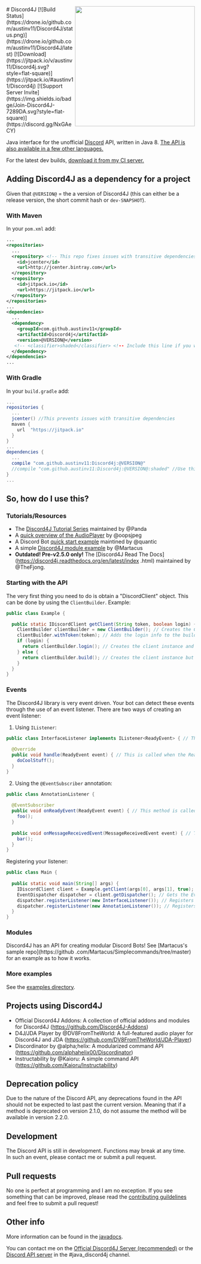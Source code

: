 <img align="right" src="http://i.imgur.com/quyShBK.png" height="320" width="320">
# Discord4J [![Build Status](https://drone.io/github.com/austinv11/Discord4J/status.png)](https://drone.io/github.com/austinv11/Discord4J/latest) [![Download](https://jitpack.io/v/austinv11/Discord4j.svg?style=flat-square)](https://jitpack.io/#austinv11/Discord4j) [![Support Server Invite](https://img.shields.io/badge/Join-Discord4J-7289DA.svg?style=flat-square)](https://discord.gg/NxGAeCY)

Java interface for the unofficial [Discord](https://discordapp.com/) API, written in Java 8.
[The API is also available in a few other languages.](https://discordapi.com/unofficial/libs.html)

For the latest dev builds, [download it from my CI server.](https://drone.io/github.com/austinv11/Discord4J/files)

## Adding Discord4J as a dependency for a project
Given that `@VERSION@` = the a version of Discord4J (this can either be a release version, the short commit hash or `dev-SNAPSHOT`).
### With Maven
In your `pom.xml` add:
```xml
...
<repositories>
  ...
  <repository> <!-- This repo fixes issues with transitive dependencies -->
    <id>jcenter</id>
    <url>http://jcenter.bintray.com</url>
  </repository>
  <repository>
    <id>jitpack.io</id>
    <url>https://jitpack.io</url>
  </repository>
</repositories>
...
<dependencies>
  ...
  <dependency>
    <groupId>com.github.austinv11</groupId>
    <artifactId>Discord4j</artifactId>
    <version>@VERSION@</version>
   <!-- <classifier>shaded</classifier> <!-- Include this line if you want a shaded jar (all the Discord4J dependencies bundled into one jar)-->
  </dependency>
</dependencies>
...
```
### With Gradle
In your `build.gradle` add:
```groovy
...
repositories {
  ...
  jcenter() //This prevents issues with transitive dependencies
  maven {
    url  "https://jitpack.io"
  }
}
...
dependencies {
  ...
  compile "com.github.austinv11:Discord4j:@VERSION@"
  //compile "com.github.austinv11:Discord4j:@VERSION@:shaded" //Use this line instead of the one above it if you want a shaded jar (all the Discord4J dependencies bundled into one jar)
}
...
```
## So, how do I use this?
### Tutorials/Resources
* The [Discord4J Tutorial Series](http://blog.darichey.com/) maintained by @Panda
* A [quick overview of the AudioPlayer](https://github.com/oopsjpeg/d4j-audioplayer) by @oopsjpeg
* A Discord Bot [quick start example](https://gist.github.com/iabarca/a32fa8f3a57f98aee9dc9e935f851e72) maintined by @quantic
* A simple [Discord4J module example](https://github.com/Martacus/Simplecommands/tree/master) by @Martacus 
* **Outdated! Pre-v2.5.0 only!** The [Discord4J Read The Docs](https://discord4j.readthedocs.org/en/latest/index
.html) maintained by @TheFjong.

### Starting with the API
The very first thing you need to do is obtain a "DiscordClient" object. This can be done by using the `ClientBuilder`.
Example:
```java
public class Example {

  public static IDiscordClient getClient(String token, boolean login) { // Returns an instance of the Discord client
    ClientBuilder clientBuilder = new ClientBuilder(); // Creates the ClientBuilder instance
    clientBuilder.withToken(token); // Adds the login info to the builder
    if (login) {
      return clientBuilder.login(); // Creates the client instance and logs the client in
    } else {
      return clientBuilder.build(); // Creates the client instance but it doesn't log the client in yet, you would have to call client.login() yourself
    }
  }
}
```
### Events
The Discord4J library is very event driven. Your bot can detect these events through the use of an event listener. There are two ways of creating an event listener:

1. Using `IListener`:
```java
public class InterfaceListener implements IListener<ReadyEvent> { // The event type in IListener<> can be any class which extends Event
  
  @Override
  public void handle(ReadyEvent event) { // This is called when the ReadyEvent is dispatched
    doCoolStuff();
  }
}
```

2. Using the `@EventSubscriber` annotation:
```java
public class AnnotationListener {
  
  @EventSubscriber
  public void onReadyEvent(ReadyEvent event) { // This method is called when the ReadyEvent is dispatched
    foo();
  }
  
  public void onMessageReceivedEvent(MessageReceivedEvent event) { // This method is NOT called because it doesn't have the @EventSubscriber annotation
    bar();
  }
}
```

Registering your listener:
```java
public class Main {
  
  public static void main(String[] args) {
    IDiscordClient client = Example.getClient(args[0], args[1], true); // Gets the client object (from the first example)
    EventDispatcher dispatcher = client.getDispatcher(); // Gets the EventDispatcher instance for this client instance
    dispatcher.registerListener(new InterfaceListener()); // Registers the IListener example class from above
    dispatcher.registerListener(new AnnotationListener()); // Registers the @EventSubscriber example class from above
  }
}
```

### Modules
Discord4J has an API for creating modular Discord Bots! See [Martacus's sample repo](https://github
.com/Martacus/Simplecommands/tree/master) for an example as to how it works.

### More examples
See the [examples directory](https://github.com/austinv11/Discord4J/tree/master/src/test/java/sx/blah/discord/examples).

## Projects using Discord4J
* Official Discord4J Addons: A collection of official addons and modules for Discord4J (https://github.com/Discord4J-Addons)
* D4J/JDA Player by @DV8FromTheWorld: A full-featured audio player for Discord4J and JDA (https://github.com/DV8FromTheWorld/JDA-Player)
* Discordinator by @alpha;helix: A modularized command API (https://github.com/alphahelix00/Discordinator)
* Instructability by @Kaioru: A simple command API (https://github.com/Kaioru/Instructability)

## Deprecation policy
Due to the nature of the Discord API, any deprecations found in the API should not be expected to last past the current
 version. Meaning that if a method is deprecated on version 2.1.0, do not assume the method will be available in version 2.2.0.

## Development
The Discord API is still in development. Functions may break at any time.  
In such an event, please contact me or submit a pull request.

## Pull requests
No one is perfect at programming and I am no exception. If you see something that can be improved, please read the [contributing guildelines](https://github.com/austinv11/Discord4J/blob/master/.github/CONTRIBUTING.md) and feel free to submit a pull request! 

## Other info
More information can be found in the [javadocs](http://austinv11.github.io/Discord4J/docs.html). 

You can contact me on the [Official Discord4J Server (recommended)](https://discord.gg/NxGAeCY) or the [Discord API server](https://discord.gg/0SBTUU1wZTU7PCok) in the #java_discord4j channel.
